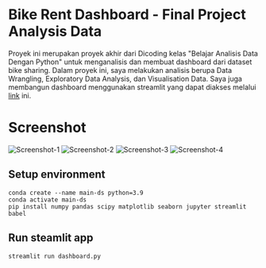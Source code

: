 # Bike Rent Dashboard - Final Project Analysis Data
Proyek ini merupakan proyek akhir dari Dicoding kelas "Belajar Analisis Data Dengan Python" untuk menganalisis dan membuat dashboard dari dataset bike sharing. Dalam proyek ini, saya melakukan analisis berupa Data Wrangling, Exploratory Data Analysis, dan Visualisation Data. Saya juga membangun dashboard menggunakan streamlit yang dapat diakses melalui [link](https://joy-bike-rental.streamlit.app/) ini. 

# Screenshot
![Screenshot-1](https://github.com/ayuk13/submission_analisis_data/blob/b8d337f80840f284802e518d072e3908777942ab/screenshot/dashboard-1.png)
![Screenshot-2](https://github.com/ayuk13/submission_analisis_data/blob/b8d337f80840f284802e518d072e3908777942ab/screenshot/dashboard-2.png)
![Screenshot-3](https://github.com/ayuk13/submission_analisis_data/blob/b8d337f80840f284802e518d072e3908777942ab/screenshot/dashboard-3.png)
![Screenshot-4](https://github.com/ayuk13/submission_analisis_data/blob/b8d337f80840f284802e518d072e3908777942ab/screenshot/dashboard-4.png)

## Setup environment
```
conda create --name main-ds python=3.9
conda activate main-ds
pip install numpy pandas scipy matplotlib seaborn jupyter streamlit babel
```

## Run steamlit app
```
streamlit run dashboard.py
```